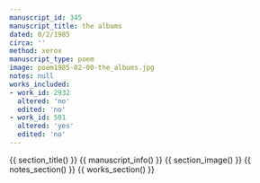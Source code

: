```yaml
---
manuscript_id: 345
manuscript_title: the albums
dated: 0/2/1985
circa: ''
method: xerox
manuscript_type: poem
image: poem1985-02-00-the_albums.jpg
notes: null
works_included:
- work_id: 2932
  altered: 'no'
  edited: 'no'
- work_id: 501
  altered: 'yes'
  edited: 'no'
---
```


{{ section_title() }}
{{ manuscript_info() }}
{{ section_image() }}
{{ notes_section() }}
{{ works_section() }}
